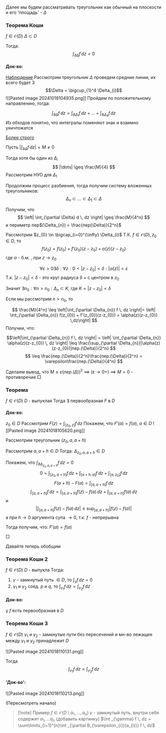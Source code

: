 Далее мы будем рассматривать треугольник как обычный на плоскости и его 'площадь' - $\Delta$

### Теорема Коши

$f \in \mathcal{O}(D)$
$\Delta \subset D$

Тогда:
$$\int_{\partial \Delta} f \, dz = 0$$
#### Док-во:
<u>Наблюдение</u>
Рассмотрим треугольник $\Delta$ проведем средние линии, их всего будет 3
$$\Delta = \bigcup_{1}^4 \Delta_{i}$$
![[Pasted image 20241018104935.png]]
Пройдем по положительному направлению, тогда:

$$
\int_{\partial \Delta}f  \, dz = \int_{\partial \Delta_{1}} f \, dz + \dots + \int_{\partial \Delta_{4}} f \, dz  
$$
Из обходов понятно, что интегралы поменяют знак и взаимно уничтожатся

<u>Более строго</u>

Пусть $|\int_{\partial \Delta} f \, dz| = M \neq 0$

Тогда хотя бы один из $\Delta_{i}$
$$
|\dots| \geq \frac{M}{4}
$$
Рассмотрим НУО для $\Delta_{1}$

Продолжим процесс разбиения, тогда получим систему вложенных треугольников:
$$
\Delta_{n} \subset \dots \subset \Delta_{1} \subset \Delta
$$

Получим, что 
$$
\left|  \int_{\partial \Delta} d \, dz  \right| \geq \frac{M}{4^n}
$$
и периметр пер$(\Delta_{n}) = \frac{пер(\Delta)}{2^n}$  

Рассмотрим $z_{0} \in \bigcap_{i=0}^{\infty} \Delta_{i}$
Т.К. $f \in \mathcal{O}(D), z_{0} \in D$, то
$$
f(z_{0}) = f(z_{0}) + f'(z_{0})(z-z_{0}) + \alpha(z)(z-z_{0})
$$
где $\alpha$ - б.м. , при $z \to z_{0}$

$$
\forall \varepsilon > 0 \exists \delta: \forall z: 0<|z-z_{0}| < \delta : |\alpha(z) |< \varepsilon
$$
Т.к. $|z-z_{0}| < \delta$ - это круг радиуса $\delta$ + с центром в $z_{0}$

Значит $\exists n_{0}: \forall n > n_{0}: \Delta_{n} \subset K$, где $K = |z-z_{0}| < \delta$

Если мы рассмотрим $n > n_{0},$ то

$$
\frac{M}{4^n} \leq \left|\int_{\partial \Delta_{n}} f \, dz \right|= \left| \int_{\partial \Delta_{n}}  f(z_{0}) + f'(z_{0})(z-z_{0}) + \alpha(z)(z-z_{0}) \,dz\right|
$$
Получии, что:

$$\left|\int_{\partial \Delta_{n}} f \, dz \right| = \left| \int_{\partial \Delta_{n}} \alpha(z)(z-z_{0}) \, dz \right| \leq \frac{\sup_{\partial \Delta_{n}}|\alpha(z)(z-z_{0})|пер.(\Delta)}{2^n}
$$
$$
\leq \frac{пер.(\Delta)}{2^n}\frac{пер.(\Delta)}{2^n} = \varepsilon\frac{пер.(\Delta)}{4^n}
$$

Сделаем вывод, что $M \leq \varepsilon (пер.(\Delta)) ^2$ $\implies$ $(\varepsilon \to 0+)$ $\implies$ $M = 0$ - противоречие
$\Box$



### Теорема
$f \in \mathcal{O}(D)$
$D$ - выпуклая
Тогда $\exists$ первообразная $F$ в $D$

#### Док-во:
$z_{0} \in D$
Рассмотрим $F(z) = \int _{[z_{0},z]} f \, dz$
Покажем, что $F'(a) = f(a)$, $a \in D$
![[Pasted image 20241018105620.png]]

Рассмотрим треугольник $(z_{0},a,a+h)$

Рассмотрим $a,a+h \in D$
Тогда:
$\Delta_{z_{0},a,a+h} \in D$

Покажем, что $\int _{\partial\Delta_{z_{0},a,a+h} } f \, dz = 0$
$$0 = \int _{[z_{0}, a + h]} f \, dz + \int _{[a + h, a]} f \, dz + \int _{[a, z_{0}]} f \, dz$$
$$
F(a+h) - F(a) = \int_{[a,a+h]} f\, dz
$$
$$
\int_{[a,a+h]} f\, dz = \int_{[a,a+h]} f(z) - f(a) \,dz + \int_{[a,a+h]} f(a) \, dz
$$
и
$$
\left|\int_{[a,a+h]} f(z) - f(a) \, dz\right| \leq \sup_{[a,a+h]}|f(z) - f(a)|
$$
а при $h \to 0$ аргумента супа $\to 0$, т.к. $f$ - непрерывна

Тогда получим, что:
$F'(a) = f(a)$

$\Box$

Давайте теперь обобщим 
### Теорема Коши 2
$f \in \mathcal{O}(D)$
$D$ - выпукла
Тогда:
1. $\gamma$ - замкнутый путь $\in D$, то $\int _{\gamma} f \, dz = 0$
2. $\gamma_{1}$ и $\gamma_{2}$ соед. $p$ и $q$, то $\int _{\gamma_{1}} f \, dz = \int _{\gamma_{2}} f \, dz$

#### Док-во:
у $f$ есть первообразная в $D$

### Теорема Коши 3
$f \in \mathcal{O}(D)$
$\gamma_{1}$ и $\gamma_{2}$ - замкнутые пути без пересечений
и мн-во лежащее между $\gamma_{1}$ и $\gamma_{2}$ принадлежит $D$

![[Pasted image 20241018110131.png]]

Тогда 
$$
\int _{\gamma_{1}}f \, dz = \int _{\gamma_{2}}f \, dz 
$$
#### 'Док-во':
![[Pasted image 20241018110213.png]]



(Пересмотреть начало)

>[!note] Пример
>$f \in \mathcal{O}(D \setminus {a_{1},\dots,a_{n}})$
>$\gamma$  - замкнутый путь, внутри себя содержит $a_{1},\dots a_{n}$
>(добавить картинку)
>$\int _{\gamma} f \, dz = \sum\limits_{i=1}^{n}\int _{\partial B_{\varepsilon_{i}}(a_{i})} f \, dz$




